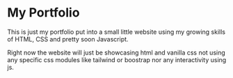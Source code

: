 # My Portfolio


This is just my portfolio put into a small little website using my growing skills of HTML, CSS and pretty soon Javascript.

Right now the website will just be showcasing html and vanilla css not using any specific css modules like tailwind or boostrap nor any interactivity using js.

